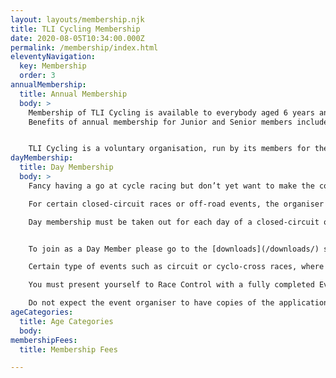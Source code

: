 ```yaml
---
layout: layouts/membership.njk
title: TLI Cycling Membership
date: 2020-08-05T10:34:00.000Z
permalink: /membership/index.html
eleventyNavigation:
  key: Membership
  order: 3
annualMembership:
  title: Annual Membership
  body: >
    Membership of TLI Cycling is available to everybody aged 6 years and over and costs £20 for those aged 16 and over, £10 for those aged under 16 years of age. Full membership is on an annual basis, with the year commencing on the 1st of January, and is mandatory if you wish to compete in events on the open road. Day Membership is also available for off-road and closed circuit events at a cost of £10 and allows you to compete in a single event, or multiple events on the same day.
    Benefits of annual membership for Junior and Senior members include public limited liability cover while out training and while involved in other TLI Cycling recognised activities such as club riding. It does not cover commuting and/or travelling between home and a place of work.


    TLI Cycling is a voluntary organisation, run by its members for the benefit of our members and as such, as a member, you are expected to be involved in our day to day activities and may be required to at least occasionally help out with the organisation or marshalling of events.
dayMembership:
  title: Day Membership
  body: >
    Fancy having a go at cycle racing but don’t yet want to make the committment of applying for annual membership of TLI Cycling?

    For certain closed-circuit races or off-road events, the organiser may allow you to compete as a TLI Cycling Day Member for only £10.00 (plus the cost of the race entry fee and any administration charge that the organiser may add). This qualifies you a for ride in any one of the events that are organized in the UK throughout the year which are open to Day Members, although due to demand we can’t guarantee that you will be able to enter some of the more popular events which are often fully subscribed several weeks ahead of the date of the race, and where preference is given to full members.

    Day membership must be taken out for each day of a closed-circuit or off-road multi-stage race, but membership covers all stages on the same day (i.e. a time trial stage and a road race stage).


    To join as a Day Member please go to the [downloads](/downloads/) section of this website to download a copy of the Event Entry & Day Membership application form.

    Certain type of events such as circuit or cyclo-cross races, where the size of the field may not be limited, may allow you to turn up and enter on the day, but please do not rely on this! The event organiser probably has enough to worry about!

    You must present yourself to Race Control with a fully completed Event Entry & Day Membership application form at least 45 minutes before the start. Otherwise no ride!

    Do not expect the event organiser to have copies of the application form. It’s your responsibility to download one!
ageCategories:
  title: Age Categories
  body:
membershipFees:
  title: Membership Fees

---
```

